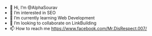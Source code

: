 - 👋 Hi, I’m @AlphaSourav
- 👀 I’m interested in SEO
- 🌱 I’m currently learning Web Development
- 💞️ I’m looking to collaborate on LinkBuilding
- 📫 How to reach me https://www.facebook.com/Mr.DisRespect.007/

<!---
AlphaSourav/AlphaSourav is a ✨ special ✨ repository because its `README.md` (this file) appears on your GitHub profile.
You can click the Preview link to take a look at your changes.
--->
